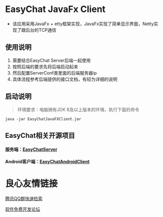 # EasyChat JavaFx Client

* 该应用采用JavaFx + etty框架实现，JavaFx实现了简单显示界面，Netty实现了跟后台的TCP通信

## 使用说明
1. 需要结合EasyChat Server后端一起使用
2. 按照后端的要求先将后端启动起来
3. 然后配置ServerConf类里面的后端服务器ip
4. 具体流程参考后端提供的接口文档，有较为详细的说明

## 启动说明
> 环境要求：电脑拥有JDK 8及以上版本的环境，执行下面的命令
``` dos
java -jar EasyChatJavaFXClient.jar
```

## EasyChat相关开源项目

#### 服务端：[EasyChatServer](https://github.com/yetel/EasyChatServer)
#### Android客户端：[EasyChatAndroidClient](https://github.com/yetel/EasyChatAndroidClient)


 # 良心友情链接

[腾讯QQ群快速检索](http://u.720life.cn/s/8cf73f7c)

[软件免费开发论坛](http://u.720life.cn/s/bbb01dc0)